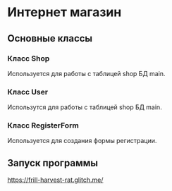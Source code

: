 # Интернет магазин

## Основные классы

### Класс Shop
Используется для работы с таблицей shop БД main.

### Класс User
Использутся для работы с таблицей shop БД main.

### Класс RegisterForm
 Используется для создания формы регистрации.


## Запуск программы
https://frill-harvest-rat.glitch.me/
